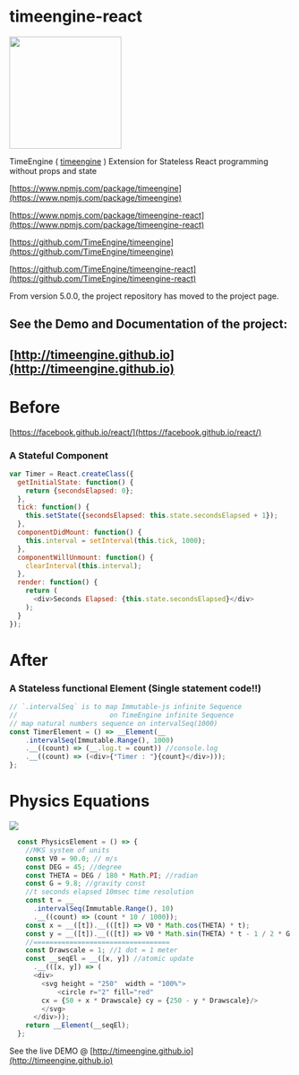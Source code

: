 # timeengine-react

<img src="http://timeengine.github.io/images/timeengine-logo.svg" width="200">


TimeEngine ( [timeengine](https://www.npmjs.com/package/timeengine) ) Extension for Stateless React programming without props and state

[david-dm-dev-image]:https://david-dm.org/kenokabe/timeengine/dev-status.svg

[https://www.npmjs.com/package/timeengine](https://www.npmjs.com/package/timeengine)

[https://www.npmjs.com/package/timeengine-react](https://www.npmjs.com/package/timeengine-react)

[https://github.com/TimeEngine/timeengine](https://github.com/TimeEngine/timeengine)

[https://github.com/TimeEngine/timeengine-react](https://github.com/TimeEngine/timeengine-react)

From version 5.0.0, the project repository has moved to the project page.

## See the Demo and Documentation of the project:

## [http://timeengine.github.io](http://timeengine.github.io)

# Before

[https://facebook.github.io/react/](https://facebook.github.io/react/)

### A Stateful Component

```js
var Timer = React.createClass({
  getInitialState: function() {
    return {secondsElapsed: 0};
  },
  tick: function() {
    this.setState({secondsElapsed: this.state.secondsElapsed + 1});
  },
  componentDidMount: function() {
    this.interval = setInterval(this.tick, 1000);
  },
  componentWillUnmount: function() {
    clearInterval(this.interval);
  },
  render: function() {
    return (
      <div>Seconds Elapsed: {this.state.secondsElapsed}</div>
    );
  }
});
```

# After

### A Stateless functional Element (Single statement code!!)

```js
// `.intervalSeq` is to map Immutable-js infinite Sequence
//                       on TimeEngine infinite Sequence
// map natural numbers sequence on intervalSeq(1000)
const TimerElement = () => __Element(__
    .intervalSeq(Immutable.Range(), 1000)
    .__((count) => (__.log.t = count)) //console.log
    .__((count) => (<div>{"Timer : "}{count}</div>)));
};
```

# Physics Equations
![](http://timeengine.github.io/images/formula.png)

```js
  const PhysicsElement = () => {
    //MKS system of units
    const V0 = 90.0; // m/s
    const DEG = 45; //degree
    const THETA = DEG / 180 * Math.PI; //radian
    const G = 9.8; //gravity const
    //t seconds elapsed 10msec time resolution
    const t = __
      .intervalSeq(Immutable.Range(), 10)
      .__((count) => (count * 10 / 1000));
    const x = __([t]).__(([t]) => V0 * Math.cos(THETA) * t);
    const y = __([t]).__(([t]) => V0 * Math.sin(THETA) * t - 1 / 2 * G * Math.pow(t, 2));
    //==================================
    const Drawscale = 1; //1 dot = 1 meter
    const __seqEl = __([x, y]) //atomic update
      .__(([x, y]) => (
      <div>
        <svg height = "250"  width = "100%">
            <circle r="2" fill="red"
        cx = {50 + x * Drawscale} cy = {250 - y * Drawscale}/>
        </svg>
      </div>));
    return __Element(__seqEl);
  };
```

See the live DEMO @
[http://timeengine.github.io](http://timeengine.github.io)
